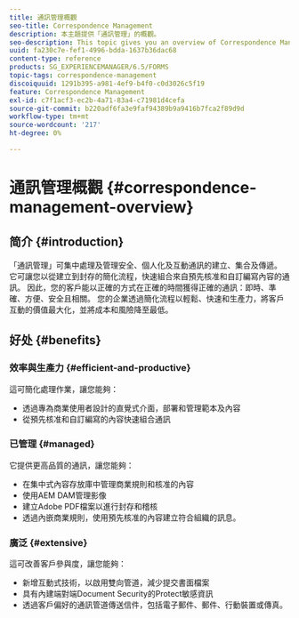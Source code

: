 ```yaml
---
title: 通訊管理概觀
seo-title: Correspondence Management
description: 本主題提供「通訊管理」的概觀。
seo-description: This topic gives you an overview of Correspondence Management.
uuid: fa230c7e-fef1-4996-bdda-1637b36dac68
content-type: reference
products: SG_EXPERIENCEMANAGER/6.5/FORMS
topic-tags: correspondence-management
discoiquuid: 1291b395-a981-4ef9-b4f0-c0d3026c5f19
feature: Correspondence Management
exl-id: c7f1acf3-ec2b-4a71-83a4-c71981d4cefa
source-git-commit: b220adf6fa3e9faf94389b9a9416b7fca2f89d9d
workflow-type: tm+mt
source-wordcount: '217'
ht-degree: 0%

---
```


# 通訊管理概觀 {#correspondence-management-overview}

## 简介 {#introduction}

「通訊管理」可集中處理及管理安全、個人化及互動通訊的建立、集合及傳遞。 它可讓您以從建立到封存的簡化流程，快速組合來自預先核准和自訂編寫內容的通訊。 因此，您的客戶能以正確的方式在正確的時間獲得正確的通訊：即時、準確、方便、安全且相關。 您的企業透過簡化流程以輕鬆、快速和生產力，將客戶互動的價值最大化，並將成本和風險降至最低。

## 好处 {#benefits}

### 效率與生產力 {#efficient-and-productive}

這可簡化處理作業，讓您能夠：

* 透過專為商業使用者設計的直覺式介面，部署和管理範本及內容
* 從預先核准和自訂編寫的內容快速組合通訊

### 已管理 {#managed}

它提供更高品質的通訊，讓您能夠：

* 在集中式內容存放庫中管理商業規則和核准的內容
* 使用AEM DAM管理影像
* 建立Adobe PDF檔案以進行封存和稽核
* 透過內嵌商業規則，使用預先核准的內容建立符合組織的訊息。

### 廣泛 {#extensive}

這可改善客戶參與度，讓您能夠：

* 新增互動式技術，以啟用雙向管道，減少提交書面檔案
* 具有內建端對端Document Security的Protect敏感資訊
* 透過客戶偏好的通訊管道傳送信件，包括電子郵件、郵件、行動裝置或傳真。
